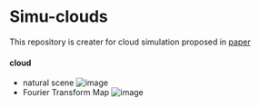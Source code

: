 # Simu-clouds

This repository is creater for cloud simulation proposed in [paper](https://doi.org/10.1016/j.isprsjprs.2023.10.014)

#### cloud
- natural scene
![image](https://github.com/Merryguoguo/Simu-clouds/assets/54757576/22b24757-3bd1-425c-af39-485bcdad45b2)
- Fourier Transform Map
![image](https://github.com/Merryguoguo/Simu-clouds/assets/54757576/0806c01d-328b-4630-b95b-96ba793ed626)

